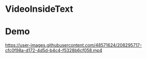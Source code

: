 # VideoInsideText

# Demo


https://user-images.githubusercontent.com/48571624/208295717-cfc0f98a-d172-4d5d-b4c4-f5328b6cf058.mp4



